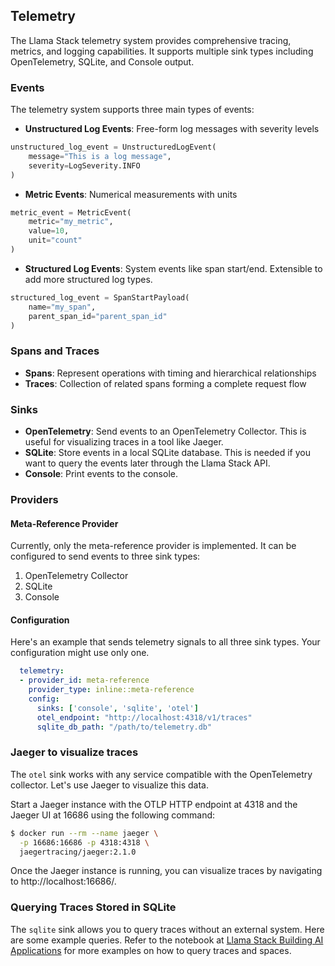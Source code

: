 ## Telemetry

The Llama Stack telemetry system provides comprehensive tracing, metrics, and logging capabilities. It supports multiple sink types including OpenTelemetry, SQLite, and Console output.

### Events
The telemetry system supports three main types of events:

- **Unstructured Log Events**: Free-form log messages with severity levels
```python
unstructured_log_event = UnstructuredLogEvent(
    message="This is a log message",
    severity=LogSeverity.INFO
)
```
- **Metric Events**: Numerical measurements with units
```python
metric_event = MetricEvent(
    metric="my_metric",
    value=10,
    unit="count"
)
```
- **Structured Log Events**: System events like span start/end. Extensible to add more structured log types.
```python
structured_log_event = SpanStartPayload(
    name="my_span",
    parent_span_id="parent_span_id"
)
```

### Spans and Traces
- **Spans**: Represent operations with timing and hierarchical relationships
- **Traces**: Collection of related spans forming a complete request flow

### Sinks
- **OpenTelemetry**: Send events to an OpenTelemetry Collector. This is useful for visualizing traces in a tool like Jaeger.
- **SQLite**: Store events in a local SQLite database. This is needed if you want to query the events later through the Llama Stack API.
- **Console**: Print events to the console.

### Providers

#### Meta-Reference Provider
Currently, only the meta-reference provider is implemented. It can be configured to send events to three sink types:
1) OpenTelemetry Collector
2) SQLite
3) Console

#### Configuration

Here's an example that sends telemetry signals to all three sink types. Your configuration might use only one.
```yaml
  telemetry:
  - provider_id: meta-reference
    provider_type: inline::meta-reference
    config:
      sinks: ['console', 'sqlite', 'otel']
      otel_endpoint: "http://localhost:4318/v1/traces"
      sqlite_db_path: "/path/to/telemetry.db"
```

### Jaeger to visualize traces

The `otel` sink works with any service compatible with the OpenTelemetry collector. Let's use Jaeger to visualize this data.

Start a Jaeger instance with the OTLP HTTP endpoint at 4318 and the Jaeger UI at 16686 using the following command:

```bash
$ docker run --rm --name jaeger \
  -p 16686:16686 -p 4318:4318 \
  jaegertracing/jaeger:2.1.0
```

Once the Jaeger instance is running, you can visualize traces by navigating to http://localhost:16686/.

### Querying Traces Stored in SQLite

The `sqlite` sink allows you to query traces without an external system. Here are some example queries. Refer to the notebook at [Llama Stack Building AI Applications](https://github.com/meta-llama/llama-stack/blob/main/docs/getting_started.ipynb) for more examples on how to query traces and spaces.
